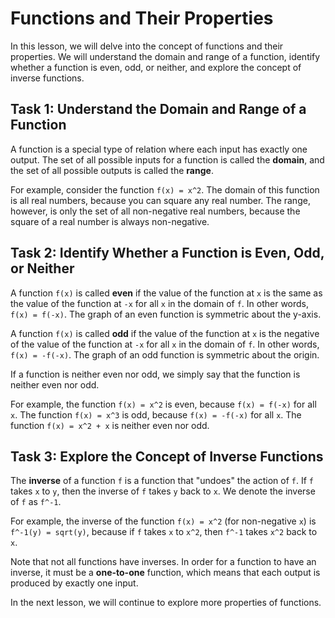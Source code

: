 # Functions and Their Properties

In this lesson, we will delve into the concept of functions and their properties. We will understand the domain and range of a function, identify whether a function is even, odd, or neither, and explore the concept of inverse functions.

## Task 1: Understand the Domain and Range of a Function

A function is a special type of relation where each input has exactly one output. The set of all possible inputs for a function is called the **domain**, and the set of all possible outputs is called the **range**.

For example, consider the function `f(x) = x^2`. The domain of this function is all real numbers, because you can square any real number. The range, however, is only the set of all non-negative real numbers, because the square of a real number is always non-negative.

## Task 2: Identify Whether a Function is Even, Odd, or Neither

A function `f(x)` is called **even** if the value of the function at `x` is the same as the value of the function at `-x` for all `x` in the domain of `f`. In other words, `f(x) = f(-x)`. The graph of an even function is symmetric about the y-axis.

A function `f(x)` is called **odd** if the value of the function at `x` is the negative of the value of the function at `-x` for all `x` in the domain of `f`. In other words, `f(x) = -f(-x)`. The graph of an odd function is symmetric about the origin.

If a function is neither even nor odd, we simply say that the function is neither even nor odd.

For example, the function `f(x) = x^2` is even, because `f(x) = f(-x)` for all `x`. The function `f(x) = x^3` is odd, because `f(x) = -f(-x)` for all `x`. The function `f(x) = x^2 + x` is neither even nor odd.

## Task 3: Explore the Concept of Inverse Functions

The **inverse** of a function `f` is a function that "undoes" the action of `f`. If `f` takes `x` to `y`, then the inverse of `f` takes `y` back to `x`. We denote the inverse of `f` as `f^-1`.

For example, the inverse of the function `f(x) = x^2` (for non-negative `x`) is `f^-1(y) = sqrt(y)`, because if `f` takes `x` to `x^2`, then `f^-1` takes `x^2` back to `x`.

Note that not all functions have inverses. In order for a function to have an inverse, it must be a **one-to-one** function, which means that each output is produced by exactly one input.

In the next lesson, we will continue to explore more properties of functions.